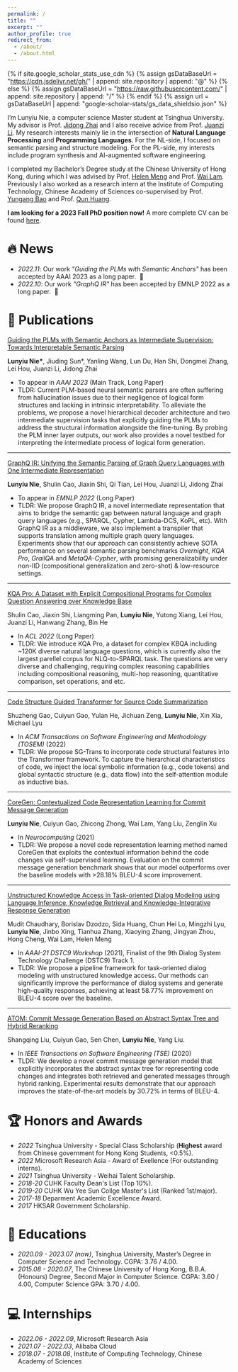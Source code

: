 ```yaml
---
permalink: /
title: ""
excerpt: ""
author_profile: true
redirect_from: 
  - /about/
  - /about.html
---
```


{% if site.google_scholar_stats_use_cdn %}
{% assign gsDataBaseUrl = "https://cdn.jsdelivr.net/gh/" | append: site.repository | append: "@" %}
{% else %}
{% assign gsDataBaseUrl = "https://raw.githubusercontent.com/" | append: site.repository | append: "/" %}
{% endif %}
{% assign url = gsDataBaseUrl | append: "google-scholar-stats/gs_data_shieldsio.json" %}

<span class='anchor' id='about-me'></span>

I’m Lunyiu Nie, a computer science Master student at Tsinghua University. My advisor is Prof. [Jidong Zhai](https://pacman.cs.tsinghua.edu.cn/~zjd/) and I also receive advice from Prof. [Juanzi Li](http://keg.cs.tsinghua.edu.cn/persons/ljz/). My research interests mainly lie in the intersection of **Natural Language Processing** and **Programming Languages**. For the NL-side, I focused on semantic parsing and structure modeling. For the PL-side, my interests include program synthesis and AI-augmented software engineering.

I completed my Bachelor’s Degree study at the Chinese University of Hong Kong, during which I was advised by Prof. [Helen Meng](https://www.se.cuhk.edu.hk/people/academic-staff/prof-meng-mei-ling-helen/) and Prof. [Wai Lam](http://www1.se.cuhk.edu.hk/~textmine/). Previously I also worked as a research intern at the Institute of Computing Technology, Chinese Academy of Sciences co-supervised by Prof. [Yungang Bao](http://acs.ict.ac.cn/baoyg/) and Prof. [Qun Huang](https://huangqundl.github.io/).

**I am looking for a 2023 Fall PhD position now!** A more complete CV can be found [here](CV.pdf).


# 🔥 News
- *2022.11*: Our work _"Guiding the PLMs with Semantic Anchors"_ has been accepted by AAAI 2023 as a long paper. &nbsp;🎉 
- *2022.10*: Our work _"GraphQ IR"_ has been accepted by EMNLP 2022 as a long paper. &nbsp;🎉 
 

# 📝 Publications 
[Guiding the PLMs with Semantic Anchors as Intermediate Supervision: Towards Interpretable Semantic Parsing](https://arxiv.org/abs/2210.01425/)

**Lunyiu Nie\***, Jiuding Sun\*, Yanling Wang, Lun Du, Han Shi, Dongmei Zhang, Lei Hou, Juanzi Li, Jidong Zhai  
- To appear in _AAAI 2023_ (Main Track, Long Paper)
- TLDR: Current PLM-based neural semantic parsers are often suffering from hallucination issues due to their negligence of logical form structures and lacking in intrinsic interpretability. To alleviate the problems, we propose a novel hierarchical decoder architecture and two intermediate supervision tasks that explicitly guiding the PLMs to address the structural information alongside the fine-tuning. By probing the PLM inner layer outputs, our work also provides a novel testbed for interpreting the intermediate process of logical form generation.

------
[GraphQ IR: Unifying the Semantic Parsing of Graph Query Languages with One Intermediate Representation](https://arxiv.org/abs/2205.12078)

**Lunyiu Nie**, Shulin Cao, Jiaxin Shi, Qi Tian, Lei Hou, Juanzi Li, Jidong Zhai

- To appear in _EMNLP 2022_ (Long Paper)
- TLDR: We propose GraphQ IR, a novel intermediate representation that aims to bridge the semantic gap between natural language and graph query languages (e.g., SPARQL, Cypher, Lambda-DCS, KoPL, etc). With GraphQ IR as a middleware, we also implement a transpiler that supports translation among multiple graph query languages. Experiments show that our approach can consistently achieve SOTA performance on several semantic parsing benchmarks *Overnight*, *KQA Pro*, *GrailQA* and *MetaQA-Cypher*, with promising generalizability under non-IID (compositional generalization and zero-shot) & low-resource settings. 

------
[KQA Pro: A Dataset with Explicit Compositional Programs for Complex Question Answering over Knowledge Base](https://aclanthology.org/2022.acl-long.422/)

Shulin Cao, Jiaxin Shi, Liangming Pan, **Lunyiu Nie**, Yutong Xiang, Lei Hou, Juanzi Li, Hanwang Zhang, Bin He

- In _ACL 2022_ (Long Paper)
- TLDR: We introduce KQA Pro, a dataset for complex KBQA including ~120K diverse natural language questions, which is currently also the largest parellel corpus for NLQ-to-SPARQL task. The questions are very diverse and challenging, requiring complex reasoning capabilities including compositional reasoning, multi-hop reasoning, quantitative comparison, set operations, and etc.

------
[Code Structure Guided Transformer for Source Code Summarization](https://dl.acm.org/doi/10.1145/3522674)

Shuzheng Gao, Cuiyun Gao, Yulan He, Jichuan Zeng, **Lunyiu Nie**, Xin Xia, Michael Lyu

- In _ACM Transactions on Software Engineering and Methodology (TOSEM)_ (2022)
- TLDR: We propose SG-Trans to incorporate code structural features into the Transformer framework. To capture the hierarchical characteristics of code, we inject the local symbolic information (e.g., code tokens) and global syntactic structure (e.g., data flow) into the self-attention module as inductive bias. 

------
[CoreGen: Contextualized Code Representation Learning for Commit Message Generation](https://doi.org/10.1016/j.neucom.2021.05.039)

**Lunyiu Nie**, Cuiyun Gao, Zhicong Zhong, Wai Lam, Yang Liu, Zenglin Xu

- In *Neurocomputing* (2021)
- TLDR: We propose a novel code representation learning method named CoreGen that exploits the contextual information behind the code changes via self-supervised learning. Evaluation on the commit message generation benchmark shows that our model outperforms over the baseline models with >28.18% BLEU-4 score improvement.

------
[Unstructured Knowledge Access in Task-oriented Dialog Modeling using Language Inference, Knowledge Retrieval and Knowledge-Integrative Response Generation](https://arxiv.org/abs/2101.06066)

Mudit Chaudhary, Borislav Dzodzo, Sida Huang, Chun Hei Lo, Mingzhi Lyu, **Lunyiu Nie**, Jinbo Xing, Tianhua Zhang, Xiaoying Zhang, Jingyan Zhou, Hong Cheng, Wai Lam, Helen Meng

- In *AAAI-21 DSTC9 Workshop* (2021), Finalist of the 9th Dialog System Technology Challenge (DSTC9) Track 1.
- TLDR: We propose a pipeline framework for task-oriented dialog modeling with unstructured knowledge access. Our methods can significantly improve the performance of dialog systems and generate high-quality responses, achieving at least 58.77% improvement on BLEU-4 score over the baseline.

------
[ATOM: Commit Message Generation Based on Abstract Syntax Tree and Hybrid Reranking](https://doi.org/10.1109/TSE.2020.3038681)

Shangqing Liu, Cuiyun Gao, Sen Chen, **Lunyiu Nie**, Yang Liu.

- In *IEEE Transactions on Software Engineering (TSE)* (2020)
- TLDR: We develop a novel commit message generation model that explicitly incorporates the abstract syntax tree for representing code changes and integrates both retrieved and generated messages through hybrid ranking. Experimental results demonstrate that our approach improves the state-of-the-art models by 30.72% in terms of BLEU-4.


# 🏆 Honors and Awards
- *2022*    Tsinghua University - Special Class Scholarship (**Highest** award from Chinese government for Hong Kong Students, <0.5%).
- *2022*    Microsoft Research Asia - Award of Exellence (For outstanding interns).
- *2021*    Tsinghua University - Weihai Talent Scholarship. 
- *2018-20* CUHK Faculty Dean's List (Top 10%).
- *2019-20* CUHK Wu Yee Sun Collge Master's List (Ranked 1st/major).
- *2017-18* Deparment Academic Excellence Award.
- *2017*    HKSAR Government Scholarship.

# 📖 Educations
- *2020.09 - 2023.07 (now)*, Tsinghua University, Master’s Degree in Computer Science and Technology. CGPA: 3.76 / 4.00. 
- *2015.08 - 2020.07*, The Chinese University of Hong Kong, B.B.A. (Honours) Degree, Second Major in Computer Science. CGPA: 3.60 / 4.00, Computer Science GPA: 3.70 / 4.00.

# 💻 Internships
- *2022.06 - 2022.09*, Microsoft Research Asia
- *2021.07 - 2022.03*, Alibaba Cloud
- *2018.07 - 2018.08*, Institute of Computing Technology, Chinese Academy of Sciences
